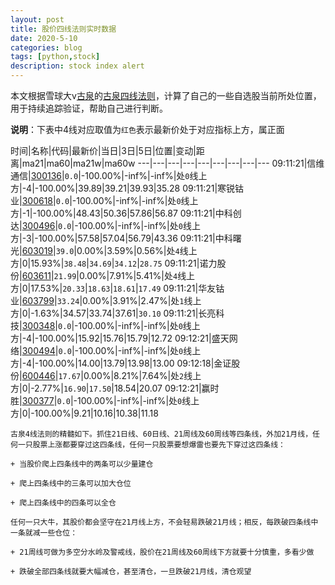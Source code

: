 ```yaml
---
layout: post
title: 股价四线法则实时数据
date: 2020-5-10
categories: blog
tags: [python,stock]
description: stock index alert
---
```



本文根据雪球大v[古泉](https://xueqiu.com/u/7148646888)的[古泉四线法则](https://xueqiu.com/7148646888/130498192)，计算了自己的一些自选股当前所处位置，用于持续追踪验证，帮助自己进行判断。

**说明**：下表中4线对应取值为`红色`表示最新价处于对应指标上方，属正面

时间|名称|代码|最新价|当日|3日|5日|位置|变动|距离|ma21|ma60|ma21w|ma60w
---|---|---|---|---|---|---|---|---
09:11:21|信维通信|[300136](https://xueqiu.com/S/SZ300136)|`0.0`|-100.00%|-inf%|-inf%|处`0`线上方|-4|-100.00%|39.89|39.21|39.93|35.28
09:11:21|寒锐钴业|[300618](https://xueqiu.com/S/SZ300618)|`0.0`|-100.00%|-inf%|-inf%|处`0`线上方|-1|-100.00%|48.43|50.36|57.86|56.87
09:11:21|中科创达|[300496](https://xueqiu.com/S/SZ300496)|`0.0`|-100.00%|-inf%|-inf%|处`0`线上方|-3|-100.00%|57.58|57.04|56.79|43.36
09:11:21|中科曙光|[603019](https://xueqiu.com/S/SH603019)|`39.0`|0.00%|3.59%|0.56%|处`4`线上方|0|15.93%|`38.48`|`34.69`|`34.12`|`28.75`
09:11:21|诺力股份|[603611](https://xueqiu.com/S/SH603611)|`21.99`|0.00%|7.91%|5.41%|处`4`线上方|0|17.53%|`20.33`|`18.63`|`18.61`|`17.49`
09:11:21|华友钴业|[603799](https://xueqiu.com/S/SH603799)|`33.24`|0.00%|3.91%|2.47%|处`1`线上方|0|-1.63%|34.57|33.74|37.61|`30.10`
09:11:21|长亮科技|[300348](https://xueqiu.com/S/SZ300348)|`0.0`|-100.00%|-inf%|-inf%|处`0`线上方|-4|-100.00%|15.92|15.76|15.79|12.72
09:12:21|盛天网络|[300494](https://xueqiu.com/S/SZ300494)|`0.0`|-100.00%|-inf%|-inf%|处`0`线上方|-4|-100.00%|14.00|13.79|13.98|13.00
09:12:18|金证股份|[600446](https://xueqiu.com/S/SH600446)|`17.67`|0.00%|8.21%|7.64%|处`2`线上方|0|-2.77%|`16.90`|`17.50`|18.54|20.07
09:12:21|赢时胜|[300377](https://xueqiu.com/S/SZ300377)|`0.0`|-100.00%|-inf%|-inf%|处`0`线上方|0|-100.00%|9.21|10.16|10.38|11.18

```
古泉4线法则的精髓如下。抓住21日线、60日线、21周线及60周线等四条线，外加21月线，任何一只股票上涨都要穿过这四条线，任何一只股票要想爆雷也要先下穿过这四条线：

+ 当股价爬上四条线中的两条可以少量建仓

+ 爬上四条线中的三条可以加大仓位

+ 爬上四条线中的四条可以全仓

任何一只大牛，其股价都会坚守在21月线上方，不会轻易跌破21月线；相反，每跌破四条线中一条就减一些仓位：

+ 21周线可做为多空分水岭及警戒线，股价在21周线及60周线下方就要十分慎重，多看少做

+ 跌破全部四条线就要大幅减仓，甚至清仓，一旦跌破21月线，清仓观望
```